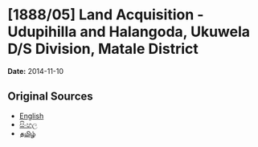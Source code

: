 # [1888/05] Land Acquisition - Udupihilla and Halangoda, Ukuwela D/S Division, Matale District

**Date:** 2014-11-10

## Original Sources

- [English](https://documents.gov.lk/view/extra-gazettes/2014/11/1888-05_E.pdf)
- [සිංහල](https://documents.gov.lk/view/extra-gazettes/2014/11/1888-05_S.pdf)
- [தமிழ்](https://documents.gov.lk/view/extra-gazettes/2014/11/1888-05_T.pdf)
